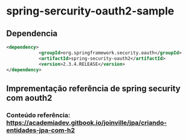 # spring-sercurity-oauth2-sample

## Dependencia 

```xml
<dependency>
			<groupId>org.springframework.security.oauth</groupId>
			<artifactId>spring-security-oauth2</artifactId>
			<version>2.3.4.RELEASE</version>
</dependency>
```

## Imprementação referência de spring security com aouth2

### Conteúdo referência: https://academiadev.gitbook.io/joinville/jpa/criando-entidades-jpa-com-h2